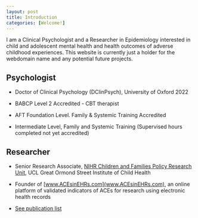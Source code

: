 ```yaml
---
layout: post
title: Introduction
categories: [Welcome!]
---
```


I am a Clinical Psychologist and a Researcher in Epidemiology interested in child and adolescent mental health and health outcomes of adverse childhood experiences.
This website is currently just a holder for the webdomain name and any potential future projects.

## Psychologist

- Doctor of Clinical Psychology (DClinPsych), University of Oxford 2022

- BABCP Level 2 Accredited - CBT therapist

- AFT Foundation Level. Family & Systemic Training Accredited

- Intermediate Level, Family and Systemic Training (Supervised hours completed not yet accredited)


<div style="text-align: center;">
 <script async type="text/javascript" src="//cdn.carbonads.com/carbon.js?serve=CE7D6KJY&placement=wwwamitmerchantcom" id="_carbonads_js"></script>
</div>

## Researcher

- Senior Research Associate, [NIHR Children and Families Policy Research Unit](https://www.ucl.ac.uk/children-policy-research/), UCL Great Ormond Street Institute of Child Health

- Founder of [www.ACEsinEHRs.com](www.ACEsinEHRs.com), an online platform of validated indicators of ACEs for research using electronic health records

- [See publication list](https://shabeer-syed.github.io/shabeersyed/publications/)

